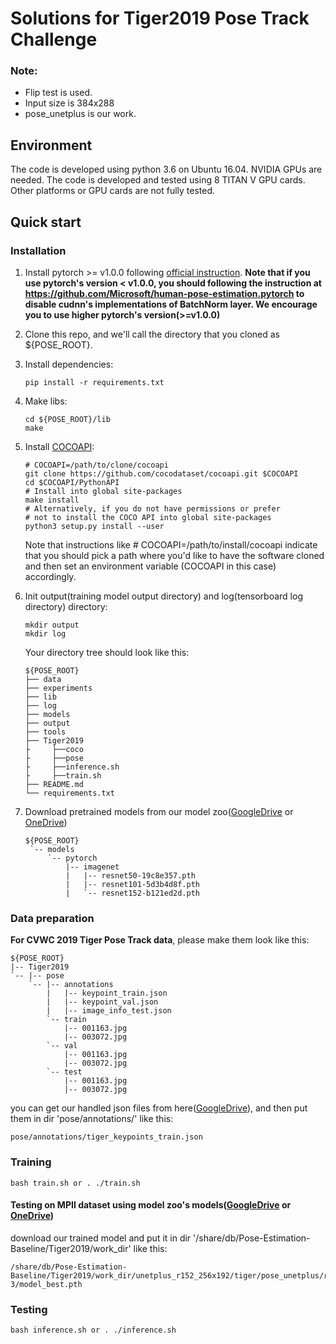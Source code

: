 # Solutions for Tiger2019 Pose Track Challenge

### Note:
- Flip test is used.
- Input size is 384x288
- pose_unetplus is our work.


## Environment
The code is developed using python 3.6 on Ubuntu 16.04. NVIDIA GPUs are needed. The code is developed and tested using 8 TITAN V GPU cards. Other platforms or GPU cards are not fully tested.

## Quick start
### Installation
1. Install pytorch >= v1.0.0 following [official instruction](https://pytorch.org/).
   **Note that if you use pytorch's version < v1.0.0, you should following the instruction at <https://github.com/Microsoft/human-pose-estimation.pytorch> to disable cudnn's implementations of BatchNorm layer. We encourage you to use higher pytorch's version(>=v1.0.0)**
2. Clone this repo, and we'll call the directory that you cloned as ${POSE_ROOT}.
3. Install dependencies:
   ```
   pip install -r requirements.txt
   ```
4. Make libs:
   ```
   cd ${POSE_ROOT}/lib
   make
   ```
5. Install [COCOAPI](https://github.com/cocodataset/cocoapi):
   ```
   # COCOAPI=/path/to/clone/cocoapi
   git clone https://github.com/cocodataset/cocoapi.git $COCOAPI
   cd $COCOAPI/PythonAPI
   # Install into global site-packages
   make install
   # Alternatively, if you do not have permissions or prefer
   # not to install the COCO API into global site-packages
   python3 setup.py install --user
   ```
   Note that instructions like # COCOAPI=/path/to/install/cocoapi indicate that you should pick a path where you'd like to have the software cloned and then set an environment variable (COCOAPI in this case) accordingly.
4. Init output(training model output directory) and log(tensorboard log directory) directory:

   ```
   mkdir output 
   mkdir log
   ```

   Your directory tree should look like this:

   ```
   ${POSE_ROOT}
   ├── data
   ├── experiments
   ├── lib
   ├── log
   ├── models
   ├── output
   ├── tools 
   ├── Tiger2019
   ├     ├──coco
   ├     ├──pose
   ├     ├──inference.sh
   ├     ├──train.sh
   ├── README.md
   └── requirements.txt
   ```

6. Download pretrained models from our model zoo([GoogleDrive](https://drive.google.com/drive/folders/1hOTihvbyIxsm5ygDpbUuJ7O_tzv4oXjC?usp=sharing) or [OneDrive](https://1drv.ms/f/s!AhIXJn_J-blW231MH2krnmLq5kkQ))
   ```
   ${POSE_ROOT}
    `-- models
        `-- pytorch
            |-- imagenet
            |   |-- resnet50-19c8e357.pth
            |   |-- resnet101-5d3b4d8f.pth
            |   `-- resnet152-b121ed2d.pth

   ```
   
### Data preparation
**For CVWC 2019 Tiger Pose Track data**, please make them look like this:
```
${POSE_ROOT}
|-- Tiger2019
`-- |-- pose
    `-- |-- annotations
        |   |-- keypoint_train.json
        |   |-- keypoint_val.json
        |   |-- image_info_test.json
        `-- train
            |-- 001163.jpg
            |-- 003072.jpg
        `-- val
            |-- 001163.jpg
            |-- 003072.jpg
        `-- test
            |-- 001163.jpg
            |-- 003072.jpg
```
you can get our handled json files from here([GoogleDrive](https://drive.google.com/drive/folders/1hOTihvbyIxsm5ygDpbUuJ7O_tzv4oXjC?usp=sharing)), and then put them in dir 'pose/annotations/' like this:
```
pose/annotations/tiger_keypoints_train.json
```

### Training
```
bash train.sh or . ./train.sh
```

#### Testing on MPII dataset using model zoo's models([GoogleDrive](https://drive.google.com/drive/folders/1hOTihvbyIxsm5ygDpbUuJ7O_tzv4oXjC?usp=sharing) or [OneDrive](https://1drv.ms/f/s!AhIXJn_J-blW231MH2krnmLq5kkQ))
download our trained model and put it in dir '/share/db/Pose-Estimation-Baseline/Tiger2019/work_dir' like this:
```
/share/db/Pose-Estimation-Baseline/Tiger2019/work_dir/unetplus_r152_256x192/tiger/pose_unetplus/res152_384x288_d256x3_adam_lr1e-3/model_best.pth
```
### Testing

```
bash inference.sh or . ./inference.sh
```





